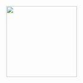 
<img align="right" height="190" src="https://camo.githubusercontent.com/0229b9a70223604f859b07d927ddbc467a6d3ec84e33b6eb08b6a7c84af72139/68747470733a2f2f692e70696e696d672e636f6d2f6f726967696e616c732f36652f61352f66642f36656135666435393834373766346562363232353366633330303430333963612e676966"  />

<!-- ![snake gif](https://github.com/andrii-marchenko-pineal/andrii-marchenko-pineal/blob/output/github-snake-dark.svg) -->

<!-- <img align="left" height="190" src="https://github.com/andrii-marchenko-pineal/andrii-marchenko-pineal/blob/5b6e3d71fee11c3ca901b48e82c232a0927ffdae/0013267623tg432tgbv0987yt.gif"  /> -->

